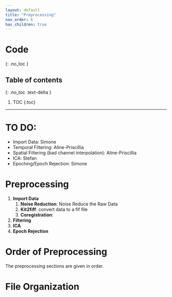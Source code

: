```yaml
---
layout: default
title: "Preprocessing"
nav_order: 6
has_children: true
---
```


# Code
{: .no_toc }

## Table of contents
{: .no_toc .text-delta }

1. TOC
{:toc}

---
# TO DO:

- Import Data: Simone
- Temporal Filtering: Aline-Priscillia
- Spatial Filtering (bad channel interpolation): Aline-Priscillia
- ICA: Stefan
- Epoching/Epoch Rejection: Simone



# Preprocessing

1. **Import Data**
    1. **Noise Reduction**: Noise Reduce the Raw Data
    2. **Kit2fiff**: convert data to a fif file
    3. **Coregistration**:
2. **Filtering**
3. **ICA**
4. **Epoch Rejection**


# Order of Preprocessing

The preprocessing sections are given in order.
# File Organization
